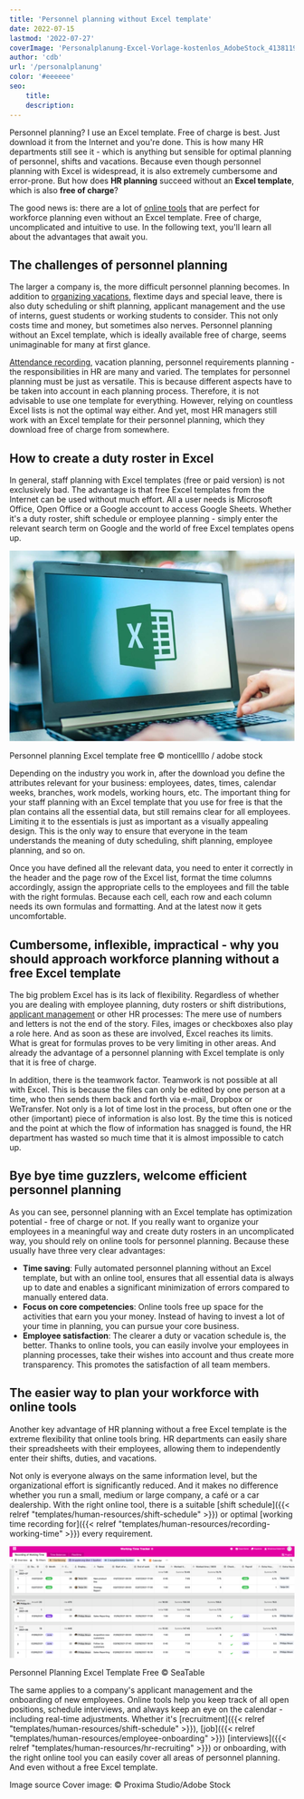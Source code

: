 ```yaml
---
title: 'Personnel planning without Excel template'
date: 2022-07-15
lastmod: '2022-07-27'
coverImage: 'Personalplanung-Excel-Vorlage-kostenlos_AdobeStock_413811967_bearbeitet.jpg'
author: 'cdb'
url: '/personalplanung'
color: '#eeeeee'
seo:
    title:
    description:
---
```


Personnel planning? I use an Excel template. Free of charge is best. Just download it from the Internet and you're done. This is how many HR departments still see it - which is anything but sensible for optimal planning of personnel, shifts and vacations. Because even though personnel planning with Excel is widespread, it is also extremely cumbersome and error-prone. But how does **HR planning** succeed without an **Excel template**, which is also **free of charge**?

The good news is: there are a lot of [online tools](https://seatable.io/en/projekt-management-tool/) that are perfect for workforce planning even without an Excel template. Free of charge, uncomplicated and intuitive to use. In the following text, you'll learn all about the advantages that await you.

## The challenges of personnel planning

The larger a company is, the more difficult personnel planning becomes. In addition to [organizing vacations](https://seatable.io/en/urlaubs-planer/), flextime days and special leave, there is also duty scheduling or shift planning, applicant management and the use of interns, guest students or working students to consider. This not only costs time and money, but sometimes also nerves. Personnel planning without an Excel template, which is ideally available free of charge, seems unimaginable for many at first glance.

[Attendance recording](https://seatable.io/en/arbeitszeiterfassung-in-excel/), vacation planning, personnel requirements planning - the responsibilities in HR are many and varied. The templates for personnel planning must be just as versatile. This is because different aspects have to be taken into account in each planning process. Therefore, it is not advisable to use one template for everything. However, relying on countless Excel lists is not the optimal way either. And yet, most HR managers still work with an Excel template for their personnel planning, which they download free of charge from somewhere.

## How to create a duty roster in Excel

In general, staff planning with Excel templates (free or paid version) is not exclusively bad. The advantage is that free Excel templates from the Internet can be used without much effort. All a user needs is Microsoft Office, Open Office or a Google account to access Google Sheets. Whether it's a duty roster, shift schedule or employee planning - simply enter the relevant search term on Google and the world of free Excel templates opens up.

![Employee uses free Excel template for staff planning.](images/Personalplanung-Excel-Vorlage-kostenlos_AdobeStock_343110940_bearbeitet-711x474.jpg)

Personnel planning Excel template free © monticellllo / adobe stock

Depending on the industry you work in, after the download you define the attributes relevant for your business: employees, dates, times, calendar weeks, branches, work models, working hours, etc. The important thing for your staff planning with an Excel template that you use for free is that the plan contains all the essential data, but still remains clear for all employees. Limiting it to the essentials is just as important as a visually appealing design. This is the only way to ensure that everyone in the team understands the meaning of duty scheduling, shift planning, employee planning, and so on.

Once you have defined all the relevant data, you need to enter it correctly in the header and the page row of the Excel list, format the time columns accordingly, assign the appropriate cells to the employees and fill the table with the right formulas. Because each cell, each row and each column needs its own formulas and formatting. And at the latest now it gets uncomfortable.

## Cumbersome, inflexible, impractical - why you should approach workforce planning without a free Excel template

The big problem Excel has is its lack of flexibility. Regardless of whether you are dealing with employee planning, duty rosters or shift distributions, [applicant management](https://seatable.io/en/neue-mitarbeiter-finden-bewerbungsprozess-recruitement/) or other HR processes: The mere use of numbers and letters is not the end of the story. Files, images or checkboxes also play a role here. And as soon as these are involved, Excel reaches its limits. What is great for formulas proves to be very limiting in other areas. And already the advantage of a personnel planning with Excel template is only that it is free of charge.

In addition, there is the teamwork factor. Teamwork is not possible at all with Excel. This is because the files can only be edited by one person at a time, who then sends them back and forth via e-mail, Dropbox or WeTransfer. Not only is a lot of time lost in the process, but often one or the other (important) piece of information is also lost. By the time this is noticed and the point at which the flow of information has snagged is found, the HR department has wasted so much time that it is almost impossible to catch up.

## Bye bye time guzzlers, welcome efficient personnel planning

As you can see, personnel planning with an Excel template has optimization potential - free of charge or not. If you really want to organize your employees in a meaningful way and create duty rosters in an uncomplicated way, you should rely on online tools for personnel planning. Because these usually have three very clear advantages:

- **Time saving**: Fully automated personnel planning without an Excel template, but with an online tool, ensures that all essential data is always up to date and enables a significant minimization of errors compared to manually entered data.
- **Focus on core competencies**: Online tools free up space for the activities that earn you your money. Instead of having to invest a lot of your time in planning, you can pursue your core business.
- **Employee satisfaction**: The clearer a duty or vacation schedule is, the better. Thanks to online tools, you can easily involve your employees in planning processes, take their wishes into account and thus create more transparency. This promotes the satisfaction of all team members.

## The easier way to plan your workforce with online tools

Another key advantage of HR planning without a free Excel template is the extreme flexibility that online tools bring. HR departments can easily share their spreadsheets with their employees, allowing them to independently enter their shifts, duties, and vacations.

Not only is everyone always on the same information level, but the organizational effort is significantly reduced. And it makes no difference whether you run a small, medium or large company, a café or a car dealership. With the right online tool, there is a suitable [shift schedule]({{< relref "templates/human-resources/shift-schedule" >}}) or optimal [working time recording for]({{< relref "templates/human-resources/recording-working-time" >}}) every requirement.

![](images/Personalplanung-Excel-Vorlage-kostenlos-1088x428.png)

Personnel Planning Excel Template Free © SeaTable

The same applies to a company's applicant management and the onboarding of new employees. Online tools help you keep track of all open positions, schedule interviews, and always keep an eye on the calendar - including real-time adjustments. Whether it's [recruitment]({{< relref "templates/human-resources/shift-schedule" >}}), [job]({{< relref "templates/human-resources/employee-onboarding" >}}) [interviews]({{< relref "templates/human-resources/hr-recruiting" >}}) or onboarding, with the right online tool you can easily cover all areas of personnel planning. And even without a free Excel template.

Image source Cover image: © Proxima Studio/Adobe Stock
